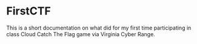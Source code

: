 # FirstCTF
This is a short documentation on what did for my first time participating in class Cloud Catch The Flag game via Virginia Cyber Range.
